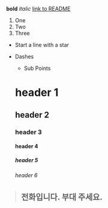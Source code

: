 **bold**
*italic*
[link to README](https://tomato3391.github.io)

1. One
2. Two
3. Three

* Start a line with a star

- Dashes
  - Sub Points
  
  # header 1
  ## header 2
  ### header 3
  #### header 4
  ##### header 5
  ###### header 6
  
> 전화입니다. 부대 주세요.
> - 
